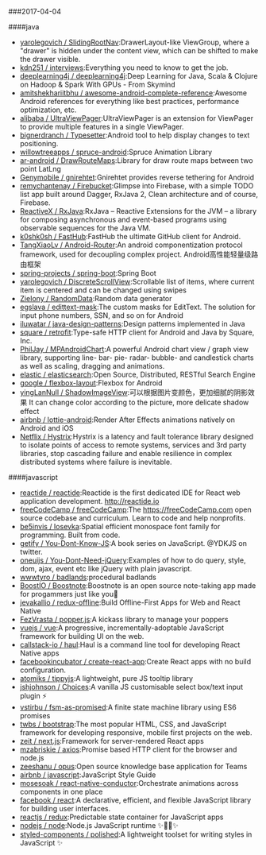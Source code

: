 ###2017-04-04 

####java
* [yarolegovich / SlidingRootNav](https://github.com/yarolegovich/SlidingRootNav):DrawerLayout-like ViewGroup, where a "drawer" is hidden under the content view, which can be shifted to make the drawer visible.
* [kdn251 / interviews](https://github.com/kdn251/interviews):Everything you need to know to get the job.
* [deeplearning4j / deeplearning4j](https://github.com/deeplearning4j/deeplearning4j):Deep Learning for Java, Scala & Clojure on Hadoop & Spark With GPUs - From Skymind
* [amitshekhariitbhu / awesome-android-complete-reference](https://github.com/amitshekhariitbhu/awesome-android-complete-reference):Awesome Android references for everything like best practices, performance optimization, etc.
* [alibaba / UltraViewPager](https://github.com/alibaba/UltraViewPager):UltraViewPager is an extension for ViewPager to provide multiple features in a single ViewPager.
* [bignerdranch / Typesetter](https://github.com/bignerdranch/Typesetter):Android tool to help display changes to text positioning.
* [willowtreeapps / spruce-android](https://github.com/willowtreeapps/spruce-android):Spruce Animation Library
* [ar-android / DrawRouteMaps](https://github.com/ar-android/DrawRouteMaps):Library for draw route maps between two point LatLng
* [Genymobile / gnirehtet](https://github.com/Genymobile/gnirehtet):Gnirehtet provides reverse tethering for Android
* [remychantenay / Firebucket](https://github.com/remychantenay/Firebucket):Glimpse into Firebase, with a simple TODO list app built around Dagger, RxJava 2, Clean architecture and of course, Firebase.
* [ReactiveX / RxJava](https://github.com/ReactiveX/RxJava):RxJava – Reactive Extensions for the JVM – a library for composing asynchronous and event-based programs using observable sequences for the Java VM.
* [k0shk0sh / FastHub](https://github.com/k0shk0sh/FastHub):FastHub the ultimate GitHub client for Android.
* [TangXiaoLv / Android-Router](https://github.com/TangXiaoLv/Android-Router):An android componentization protocol framework, used for decoupling complex project. Android高性能轻量级路由框架
* [spring-projects / spring-boot](https://github.com/spring-projects/spring-boot):Spring Boot
* [yarolegovich / DiscreteScrollView](https://github.com/yarolegovich/DiscreteScrollView):Scrollable list of items, where current item is centered and can be changed using swipes
* [ZieIony / RandomData](https://github.com/ZieIony/RandomData):Random data generator
* [egslava / edittext-mask](https://github.com/egslava/edittext-mask):The custom masks for EditText. The solution for input phone numbers, SSN, and so on for Android
* [iluwatar / java-design-patterns](https://github.com/iluwatar/java-design-patterns):Design patterns implemented in Java
* [square / retrofit](https://github.com/square/retrofit):Type-safe HTTP client for Android and Java by Square, Inc.
* [PhilJay / MPAndroidChart](https://github.com/PhilJay/MPAndroidChart):A powerful Android chart view / graph view library, supporting line- bar- pie- radar- bubble- and candlestick charts as well as scaling, dragging and animations.
* [elastic / elasticsearch](https://github.com/elastic/elasticsearch):Open Source, Distributed, RESTful Search Engine
* [google / flexbox-layout](https://github.com/google/flexbox-layout):Flexbox for Android
* [yingLanNull / ShadowImageView](https://github.com/yingLanNull/ShadowImageView):可以根据图片变颜色，更加细腻的阴影效果 It can change color according to the picture, more delicate shadow effect
* [airbnb / lottie-android](https://github.com/airbnb/lottie-android):Render After Effects animations natively on Android and iOS
* [Netflix / Hystrix](https://github.com/Netflix/Hystrix):Hystrix is a latency and fault tolerance library designed to isolate points of access to remote systems, services and 3rd party libraries, stop cascading failure and enable resilience in complex distributed systems where failure is inevitable.

####javascript
* [reactide / reactide](https://github.com/reactide/reactide):Reactide is the first dedicated IDE for React web application development. http://reactide.io
* [freeCodeCamp / freeCodeCamp](https://github.com/freeCodeCamp/freeCodeCamp):The https://freeCodeCamp.com open source codebase and curriculum. Learn to code and help nonprofits.
* [be5invis / Iosevka](https://github.com/be5invis/Iosevka):Spatial efficient monospace font family for programming. Built from code.
* [getify / You-Dont-Know-JS](https://github.com/getify/You-Dont-Know-JS):A book series on JavaScript. @YDKJS on twitter.
* [oneuijs / You-Dont-Need-jQuery](https://github.com/oneuijs/You-Dont-Need-jQuery):Examples of how to do query, style, dom, ajax, event etc like jQuery with plain javascript.
* [wwwtyro / badlands](https://github.com/wwwtyro/badlands):procedural badlands
* [BoostIO / Boostnote](https://github.com/BoostIO/Boostnote):Boostnote is an open source note-taking app made for progammers just like you🚀
* [jevakallio / redux-offline](https://github.com/jevakallio/redux-offline):Build Offline-First Apps for Web and React Native
* [FezVrasta / popper.js](https://github.com/FezVrasta/popper.js):A kickass library to manage your poppers
* [vuejs / vue](https://github.com/vuejs/vue):A progressive, incrementally-adoptable JavaScript framework for building UI on the web.
* [callstack-io / haul](https://github.com/callstack-io/haul):Haul is a command line tool for developing React Native apps
* [facebookincubator / create-react-app](https://github.com/facebookincubator/create-react-app):Create React apps with no build configuration.
* [atomiks / tippyjs](https://github.com/atomiks/tippyjs):A lightweight, pure JS tooltip library
* [jshjohnson / Choices](https://github.com/jshjohnson/Choices):A vanilla JS customisable select box/text input plugin ⚡️
* [vstirbu / fsm-as-promised](https://github.com/vstirbu/fsm-as-promised):A finite state machine library using ES6 promises
* [twbs / bootstrap](https://github.com/twbs/bootstrap):The most popular HTML, CSS, and JavaScript framework for developing responsive, mobile first projects on the web.
* [zeit / next.js](https://github.com/zeit/next.js):Framework for server-rendered React apps
* [mzabriskie / axios](https://github.com/mzabriskie/axios):Promise based HTTP client for the browser and node.js
* [zeeshanu / opus](https://github.com/zeeshanu/opus):Open source knowledge base application for Teams
* [airbnb / javascript](https://github.com/airbnb/javascript):JavaScript Style Guide
* [mosesoak / react-native-conductor](https://github.com/mosesoak/react-native-conductor):Orchestrate animations across components in one place
* [facebook / react](https://github.com/facebook/react):A declarative, efficient, and flexible JavaScript library for building user interfaces.
* [reactjs / redux](https://github.com/reactjs/redux):Predictable state container for JavaScript apps
* [nodejs / node](https://github.com/nodejs/node):Node.js JavaScript runtime ✨🐢🚀✨
* [styled-components / polished](https://github.com/styled-components/polished):A lightweight toolset for writing styles in JavaScript ✨
